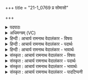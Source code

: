 +++
title = "21-1_0769 प्र सोमासो"

+++
<details><summary>पदपाठः</summary>

प्र꣢। सो꣡मा꣢꣯सः। म꣣दच्यु꣡तः꣢। म꣣द। च्यु꣡तः꣢꣯। श्र꣡व꣢꣯से। नः꣣। मघो꣡ना꣢म्। सु꣣ताः꣢। वि꣣द꣡थे꣢। अ꣣क्रमुः। ७६९।
</details>

<details><summary>अधिमन्त्रम् (VC)</summary>

- पवमानः सोमः
- श्यावाश्व आत्रेयः
- गायत्री
- षड्जः
</details>

<details><summary>हिन्दी : आचार्य रामनाथ वेदालंकार - विषयः</summary>

प्रथम ऋचा की पूर्वार्चिक में क्रमाङ्क ४७७ पर दिव्य आनन्द-रस के विषय में व्याख्या की गयी थी। यहाँ ज्ञानरस का विषय वर्णित करते हैं।
</details>

<details><summary>हिन्दी : आचार्य रामनाथ वेदालंकार - पदार्थः</summary>

पदार्थान्वयभाषाः -  (सुताः)आचार्य के द्वारा उत्पन्न किये गए, (मदच्युतः)आनन्दवर्षक(सोमासः)अध्यात्मविद्या के रस(मघोनाम् नः)हम विद्याधन के धनियों के(श्रवसे)यश के लिए(विदथे)विद्या-यज्ञ में(प्र अक्रमुः)प्रवाहित हो रहे हैं ॥१॥
</details>

<details><summary>हिन्दी : आचार्य रामनाथ वेदालंकार - भावार्थः</summary>

भावार्थभाषाः -  शिष्यों को चाहिए कि सुयोग्य गुरुओं के पास जाकर उनके पास से सब अध्यात्म विज्ञान ग्रहण करके परमात्मा का साक्षात्कार करें ॥१॥
</details>

<details><summary>संस्कृत : आचार्य रामनाथ वेदालंकार - विषयः</summary>

तत्र प्रथमा ऋक् पूर्वार्चिके ४७७ क्रमाङ्के दिव्यानन्दरसविषये व्याख्याता। अत्र ज्ञानरसविषयमाह।
</details>

<details><summary>संस्कृत : आचार्य रामनाथ वेदालंकार - पदार्थः</summary>

पदार्थान्वयभाषाः -  (सुताः)आचार्येण अभिषुताः,सम्पादिताः(मदच्युतः)आनन्दवर्षिणः(सोमासः)अध्यात्मज्ञानरसाः(मघोनाम् नः)विद्याधनवताम् अस्माकम्(श्रवसे)यशसे(विदथे)विद्यायज्ञे(प्र अक्रमुः)प्रक्रमन्ते प्रवहन्ति ॥१॥
</details>

<details><summary>संस्कृत : आचार्य रामनाथ वेदालंकार - भावार्थः</summary>

भावार्थभाषाः -  शिष्याः सुयोग्यान् गुरूनुपगम्य तत्सकाशात् सर्वमध्यात्मविज्ञानं गृहीत्वा परमात्मानं साक्षात्कुर्युः ॥१॥
</details>

<details><summary>संस्कृत : आचार्य रामनाथ वेदालंकार - पादटिप्पनी</summary>

टिप्पणी:   १.ऋ० ९।३२।१,‘मघोनाम्’ इत्यत्र ‘म॒घोनः॑’ इति पाठः। साम० ४७७।
</details>